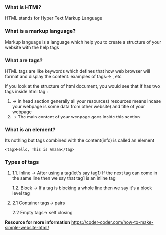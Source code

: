 ### What is HTMl?

HTML stands for Hyper Text Markup Language

### What is a markup language?

Markup language is a language which help you to create a structure of your website with the help tags

### What are tags?

HTML tags are like keywords which defines that how web browser will format and display the content.
examples of tags:-> <head></head>, etc

If you look at the structure of html document, you would see that
If has two tags inside html tag :

1. <head></head>-> in head section generally all your resources( resources means incase your webpage is some data from other website) and title of your webpage
2. <body></body>-> The main content of your wenpage goes inside this section

### What is an element?

Its nothing but tags combined with the content(info) is called an element

```
<tag>Hello, This is Amaan</tag>
```

### Types of tags

1.  1.1. Inline -> After using a tag(let's say tag1) If the next tag can come in the same line then we say that tag1 is an inline tag

    1.2. Block -> If a tag is blocking a whole line then we say it's a block level tag

2.  2.1 Container tags-> pairs

    2.2 Empty tags-> self closing

**Resource for more information** https://coder-coder.com/how-to-make-simple-website-html/

